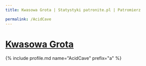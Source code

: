 ```yaml
---
title: Kwasowa Grota | Statystyki patronite.pl | Patromierz

permalink: /AcidCave
---
```


# [Kwasowa Grota](https://patronite.pl/AcidCave)

{% include profile.md name="AcidCave" prefix="a" %}
